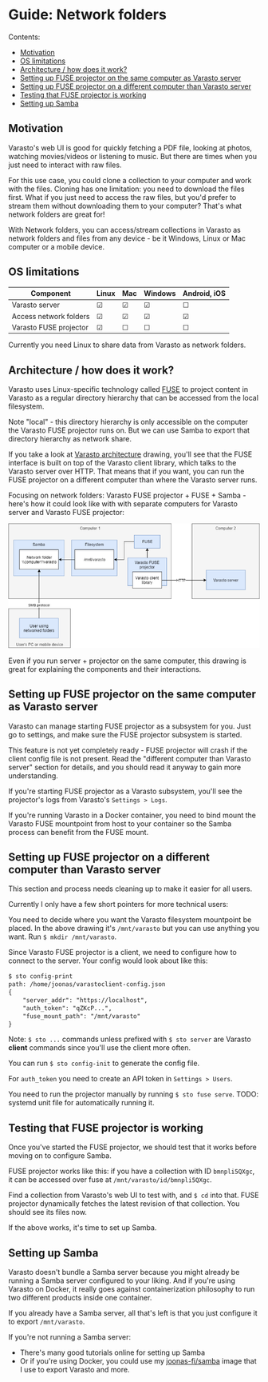 Guide: Network folders
======================

Contents:

- [Motivation](#motivation)
- [OS limitations](#os-limitations)
- [Architecture / how does it work?](#architecture--how-does-it-work)
- [Setting up FUSE projector on the same computer as Varasto server](#setting-up-fuse-projector-on-the-same-computer-as-varasto-server)
- [Setting up FUSE projector on a different computer than Varasto server](#setting-up-fuse-projector-on-a-different-computer-than-varasto-server)
- [Testing that FUSE projector is working](#testing-that-fuse-projector-is-working)
- [Setting up Samba](#setting-up-samba)


Motivation
----------

Varasto's web UI is good for quickly fetching a PDF file, looking at photos, watching
movies/videos or listening to music. But there are times when you just need to interact
with raw files.

For this use case, you could clone a collection to your computer and work with the files.
Cloning has one limitation: you need to download the files first. What if you just need
to access the raw files, but you'd prefer to stream them without downloading them to your
computer? That's what network folders are great for!

With Network folders, you can access/stream collections in Varasto as network folders and
files from any device - be it Windows, Linux or Mac computer or a mobile device.


OS limitations
--------------

| Component              | Linux | Mac | Windows | Android, iOS |
|------------------------|-------|-----|---------|--------------|
| Varasto server         | ☑    | ☑ | ☑      | ☐           |
| Access network folders | ☑    | ☑ | ☑      | ☑          |
| Varasto FUSE projector | ☑    | ☐  | ☐       | ☐           |

Currently you need Linux to share data from Varasto as network folders.


Architecture / how does it work?
--------------------------------

Varasto uses Linux-specific technology called
[FUSE](https://en.wikipedia.org/wiki/Filesystem_in_Userspace) to project content in Varasto
as a regular directory hierarchy that can be accessed from the local filesystem.

Note "local" - this directory hierarchy is only accessible on the computer the Varasto
FUSE projector runs on. But we can use Samba to export that directory hierarchy as network
share.

If you take a look at
[Varasto architecture](design_architecture-ideas-goals-inspired-by-comparison-to-similar-software.md)
drawing, you'll see that the FUSE interface is built on top of the Varasto client library,
which talks to the Varasto server over HTTP. That means that if you want, you can run the
FUSE projector on a different computer than where the Varasto server runs.

Focusing on network folders: Varasto FUSE projector + FUSE + Samba - here's how it could
look like with with separate computers for Varasto server and Varasto FUSE projector:

![](guide_network-folders_architecture.png)

Even if you run server + projector on the same computer, this drawing is great for explaining
the components and their interactions.


Setting up FUSE projector on the same computer as Varasto server
----------------------------------------------------------------

Varasto can manage starting FUSE projector as a subsystem for you. Just go to settings,
and make sure the FUSE projector subsystem is started.

This feature is not yet completely ready - FUSE projector will crash if the client config
file is not present. Read the "different computer than Varasto server" section for details,
and you should read it anyway to gain more understanding.

If you're starting FUSE projector as a Varasto subsystem, you'll see the projector's logs
from Varasto's `Settings > Logs`.

If you're running Varasto in a Docker container, you need to bind mount the Varasto FUSE
mountpoint from host to your container so the Samba process can benefit from the FUSE mount.


Setting up FUSE projector on a different computer than Varasto server
---------------------------------------------------------------------

This section and process needs cleaning up to make it easier for all users.

Currently I only have a few short pointers for more technical users:

You need to decide where you want the Varasto filesystem mountpoint be placed. In the above
drawing it's `/mnt/varasto` but you can use anything you want. Run `$ mkdir /mnt/varasto`.

Since Varasto FUSE projector is a client, we need to configure how to connect to the server.
Your config would look about like this:

```
$ sto config-print
path: /home/joonas/varastoclient-config.json
{
	"server_addr": "https://localhost",
	"auth_token": "qZKcP...",
	"fuse_mount_path": "/mnt/varasto"
}
```

Note: `$ sto ...` commands unless prefixed with `$ sto server` are Varasto **client**
commands since you'll use the client more often.

You can run `$ sto config-init` to generate the config file.

For `auth_token` you need to create an API token in `Settings > Users`.

You need to run the projector manually by running `$ sto fuse serve`. TODO: systemd unit
file for automatically running it.


Testing that FUSE projector is working
--------------------------------------

Once you've started the FUSE projector, we should test that it works before moving on to
configure Samba.

FUSE projector works like this: if you have a collection with ID `bmnpli5QXgc`, it can be
accessed over fuse at `/mnt/varasto/id/bmnpli5QXgc`.

Find a collection from Varasto's web UI to test with, and `$ cd` into that. FUSE projector
dynamically fetches the latest revision of that collection. You should see its files now.

If the above works, it's time to set up Samba.


Setting up Samba
----------------

Varasto doesn't bundle a Samba server because you might already be running a Samba server
configured to your liking. And if you're using Varasto on Docker, it really goes against
containerization philosophy to run two different products inside one container.

If you already have a Samba server, all that's left is that you just configure it to
export `/mnt/varasto`.

If you're not running a Samba server:

- There's many good tutorials online for setting up Samba
- Or if you're using Docker, you could use my
[joonas-fi/samba](https://github.com/joonas-fi/samba) image that I use to export Varasto
and more.
